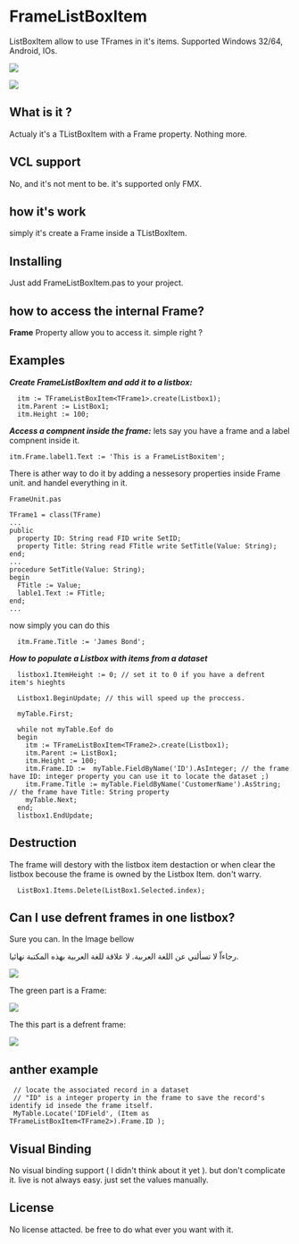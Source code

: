 # FrameListBoxItem
ListBoxItem allow to use TFrames in it's items. Supported Windows 32/64, Android, IOs.

![](https://github.com/SamerAssil/FrameListBoxItem/blob/main/Images/Frame.png)

![](https://github.com/SamerAssil/FrameListBoxItem/blob/main/Images/image1.png)

## What is it ?
Actualy it's a TListBoxItem with a Frame property. Nothing more.

## VCL support ##
No, and it's not ment to be. it's supported only FMX.

## how it's work ##
simply it's create a Frame inside a TListBoxItem.

## Installing ###
Just add FrameListBoxItem.pas to your project.

## how to access the internal Frame?
 **Frame** Property allow you to access it. simple right ?

## Examples 
***Create FrameListBoxItem and add it to a listbox:***
```
  itm := TFrameListBoxItem<TFrame1>.create(Listbox1);
  itm.Parent := ListBox1;
  itm.Height := 100;  
```

***Access a compnent inside the frame:***
lets say you have a frame and a label compnent inside it.
```
itm.Frame.label1.Text := 'This is a FrameListBoxitem'; 
```
There is ather way to do it by adding a nessesory properties inside Frame unit. and handel everything in it.

```
FrameUnit.pas

TFrame1 = class(TFrame)
...
public
  property ID: String read FID write SetID;
  property Title: String read FTitle write SetTitle(Value: String);
end;
...
procedure SetTitle(Value: String);
begin
  FTitle := Value;
  lable1.Text := FTitle;
end;
...

```
now simply you can do this
```
  itm.Frame.Title := 'James Bond';
```



***How to populate a Listbox with items from a dataset***
```
  listbox1.ItemHeight := 0; // set it to 0 if you have a defrent item's hieghts

  Listbox1.BeginUpdate; // this will speed up the proccess.

  myTable.First;

  while not myTable.Eof do
  begin
    itm := TFrameListBoxItem<TFrame2>.create(Listbox1);
    itm.Parent := ListBox1;
    itm.Height := 100;
    itm.Frame.ID :=  myTable.FieldByName('ID').AsInteger; // the frame have ID: integer property you can use it to locate the dataset ;)
    itm.Frame.Title := myTable.FieldByName('CustomerName').AsString; // the frame have Title: String property
    myTable.Next;
  end;
  listbox1.EndUpdate;
```


## Destruction ##
The frame will destory with the listbox item destaction or when clear the listbox becouse the frame is owned by the Listbox Item. don't warry.
```
  ListBox1.Items.Delete(ListBox1.Selected.index);
```

## Can I use defrent frames in one listbox? ##
Sure you can. In the Image bellow 

رجاءاّ لا تسألني عن اللغة العربية. لا علاقة للغة العربية بهذه المكتبة نهائيا.

![](https://github.com/SamerAssil/FrameListBoxItem/blob/main/Images/image2.jpeg)

The green part is a Frame:

![](https://github.com/SamerAssil/FrameListBoxItem/blob/main/Images/frame1.jpeg)

The this part is a defrent frame:

![](https://github.com/SamerAssil/FrameListBoxItem/blob/main/Images/frame2.jpeg)

## anther example ##
```
 // locate the associated record in a dataset
 // "ID" is a integer property in the frame to save the record's identify id insede the frame itself. 
 MyTable.Locate('IDField', (Item as TFrameListBoxItem<TFrame2>).Frame.ID ); 
```


## Visual Binding ##
No visual binding support ( I didn't think about it yet ). but don't complicate it. live is not always easy. just set the values manually.


## License ##
No license attacted. be free to do what ever you want with it.
